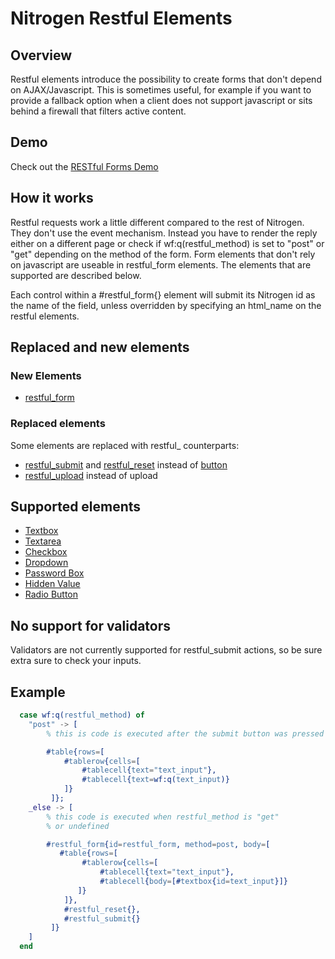 # Nitrogen Restful Elements

## Overview

  Restful elements introduce the possibility to create forms that don't
  depend on AJAX/Javascript. This is sometimes useful, for example if you
  want to provide a fallback option when a client does not support
  javascript or sits behind a firewall that filters active content.

## Demo

  Check out the [RESTful Forms Demo](http://nitrogenproject.com/demos/restful)
  
## How it works

  Restful requests work a little different compared to the rest of
  Nitrogen. They don't use the event mechanism. Instead you have to
  render the reply either on a different page or check if
  wf:q(restful_method) is set to "post" or "get" depending on the
  method of the form.  Form elements that don't rely on javascript are
  useable in restful_form elements. The elements that are supported are
  described below.

  Each control within a #restful_form{} element will submit its Nitrogen
  id as the name of the field, unless overridden by specifying an html_name
  on the restful elements.

## Replaced and new elements

### New Elements

 *  [restful_form](restful_form.md)

### Replaced elements
   Some elements are replaced with restful_ counterparts:


 *  [restful_submit](restful_submit.md) and [restful_reset](restful_reset.md) instead of [button](button.md) 
 *  [restful_upload](./restful_upload) instead of upload

## Supported elements

 *  [Textbox](textbox.md)
 *  [Textarea](textarea.md)
 *  [Checkbox](checkbox.md)
 *  [Dropdown](dropdown.md)
 *  [Password Box](password.md)
 *  [Hidden Value](hidden.md)
 *  [Radio Button](radio.md)

## No support for validators
  Validators are not currently supported for restful_submit actions, so be sure extra sure to check your inputs.

## Example
```erlang
  case wf:q(restful_method) of
    "post" -> [
        % this is code is executed after the submit button was pressed

        #table{rows=[
            #tablerow{cells=[
                #tablecell{text="text_input"},
                #tablecell{text=wf:q(text_input)}
            ]}
         ]};
    _else -> [
        % this code is executed when restful_method is "get" 
        % or undefined

        #restful_form{id=restful_form, method=post, body=[
           #table{rows=[
                #tablerow{cells=[
                    #tablecell{text="text_input"},
                    #tablecell{body=[#textbox{id=text_input}]}
               ]}
            ]},
            #restful_reset{},
            #restful_submit{}
         ]}
    ]
  end

```
